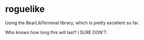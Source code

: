 # roguelike
Using the BearLibTerminal library, which is pretty excellent so far.

Who knows how long this will last? I SURE DON'T.
